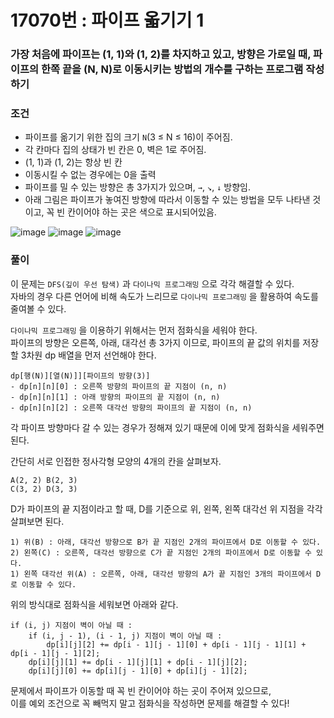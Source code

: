 # 17070번 : 파이프 옯기기 1
### 가장 처음에 파이프는 (1, 1)와 (1, 2)를 차지하고 있고, 방향은 가로일 때, 파이프의 한쪽 끝을 (N, N)로 이동시키는 방법의 개수를 구하는 프로그램 작성하기 
### 조건
- 파이프를 옮기기 위한 집의 크기 `N`(3 ≤ N ≤ 16)이 주어짐.
- 각 칸마다 집의 상태가 빈 칸은 0, 벽은 1로 주어짐.
- (1, 1)과 (1, 2)는 항상 빈 칸
- 이동시킬 수 없는 경우에는 0을 출력
- 파이프를 밀 수 있는 방향은 총 3가지가 있으며, `→`, `↘`, `↓` 방향임.
- 아래 그림은 파이프가 놓여진 방향에 따라서 이동할 수 있는 방법을 모두 나타낸 것이고, 꼭 빈 칸이어야 하는 곳은 색으로 표시되어있음.

![image](https://user-images.githubusercontent.com/79048895/232670825-fc16247d-b3ae-4543-976d-dc61ba5a49d8.png)
![image](https://user-images.githubusercontent.com/79048895/232670851-696ff3e6-3fe7-46f2-9be0-030d49de171b.png)
![image](https://user-images.githubusercontent.com/79048895/232670865-f0d61aa3-eed1-4b3e-848f-b24c90fcf843.png)

### 풀이
이 문제는 `DFS(깊이 우선 탐색)` 과 `다이나믹 프로그래밍` 으로 각각 해결할 수 있다.  
자바의 경우 다른 언어에 비해 속도가 느리므로 `다이나믹 프로그래밍` 을 활용하여 속도를 줄여볼 수 있다.  

`다이나믹 프로그래밍` 을 이용하기 위해서는 먼저 점화식을 세워야 한다.  
파이프의 방향은 오른쪽, 아래, 대각선 총 3가지 이므로, 파이프의 끝 값의 위치를 저장할 3차원 dp 배열을 먼저 선언해야 한다.
```
dp[행(N)][열(N)]][파이프의 방향(3)]
- dp[n][n][0] : 오른쪽 방향의 파이프의 끝 지점이 (n, n)
- dp[n][n][1] : 아래 방향의 파이프의 끝 지점이 (n, n)
- dp[n][n][2] : 오른쪽 대각선 방향의 파이프의 끝 지점이 (n, n)
```

각 파이프 방향마다 갈 수 있는 경우가 정해져 있기 때문에 이에 맞게 점화식을 세워주면 된다.  

간단히 서로 인접한 정사각형 모양의 4개의 칸을 살펴보자.  
```
A(2, 2) B(2, 3)
C(3, 2) D(3, 3)
```
D가 파이프의 끝 지점이라고 할 때, D를 기준으로 위, 왼쪽, 왼쪽 대각선 위 지점을 각각 살펴보면 된다.
```
1) 위(B) : 아래, 대각선 방향으로 B가 끝 지점인 2개의 파이프에서 D로 이동할 수 있다.
2) 왼쪽(C) : 오른쪽, 대각선 방향으로 C가 끝 지점인 2개의 파이프에서 D로 이동할 수 있다.
1) 왼쪽 대각선 위(A) : 오른쪽, 아래, 대각선 방향의 A가 끝 지점인 3개의 파이프에서 D로 이동할 수 있다.
```
위의 방식대로 점화식을 세워보면 아래와 같다.  
```
if (i, j) 지점이 벽이 아닐 때 :
    if (i, j - 1), (i - 1, j) 지점이 벽이 아닐 때 :
        dp[i][j][2] += dp[i - 1][j - 1][0] + dp[i - 1][j - 1][1] + dp[i - 1][j - 1][2];
    dp[i][j][1] += dp[i - 1][j][1] + dp[i - 1][j][2];
    dp[i][j][0] += dp[i][j - 1][0] + dp[i][j - 1][2];
```
문제에서 파이프가 이동할 때 꼭 빈 칸이어야 하는 곳이 주어져 있으므로,  
이를 예외 조건으로 꼭 빼먹지 말고 점화식을 작성하면 문제를 해결할 수 있다!
